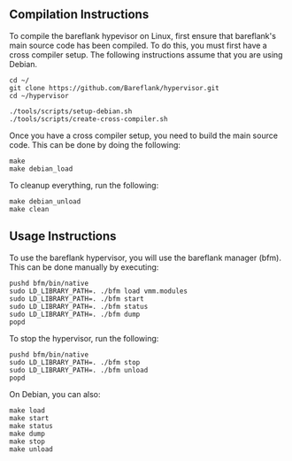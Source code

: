 ## Compilation Instructions

To compile the bareflank hypevisor on Linux, first ensure that bareflank's
main source code has been compiled. To do this, you must first have a
cross compiler setup. The following instructions assume that you are using
Debian.

```
cd ~/
git clone https://github.com/Bareflank/hypervisor.git
cd ~/hypervisor

./tools/scripts/setup-debian.sh
./tools/scripts/create-cross-compiler.sh
```

Once you have a cross compiler setup, you need to build the main source code.
This can be done by doing the following:

```
make
make debian_load
```

To cleanup everything, run the following:

```
make debian_unload
make clean
```

## Usage Instructions

To use the bareflank hypervisor, you will use the bareflank manager (bfm).
This can be done manually by executing:

```
pushd bfm/bin/native
sudo LD_LIBRARY_PATH=. ./bfm load vmm.modules
sudo LD_LIBRARY_PATH=. ./bfm start
sudo LD_LIBRARY_PATH=. ./bfm status
sudo LD_LIBRARY_PATH=. ./bfm dump
popd
```

To stop the hypervisor, run the following:

```
pushd bfm/bin/native
sudo LD_LIBRARY_PATH=. ./bfm stop
sudo LD_LIBRARY_PATH=. ./bfm unload
popd
```

On Debian, you can also:

```
make load
make start
make status
make dump
make stop
make unload
```
